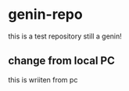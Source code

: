 # genin-repo
this is a test repository
still a genin!

## change from local PC
this is wriiten from pc